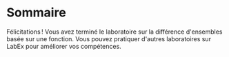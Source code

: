 # Sommaire

Félicitations ! Vous avez terminé le laboratoire sur la différence d'ensembles basée sur une fonction. Vous pouvez pratiquer d'autres laboratoires sur LabEx pour améliorer vos compétences.
